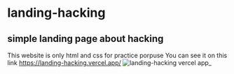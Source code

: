 # landing-hacking
## simple landing page about hacking

This website is only html and css for practice porpuse
You can see it on this link
https://landing-hacking.vercel.app/
![landing-hacking vercel app_](https://user-images.githubusercontent.com/29671154/140673284-e3ec589b-dcb8-4bc1-9d7c-66ad8d6b4d6a.png)
